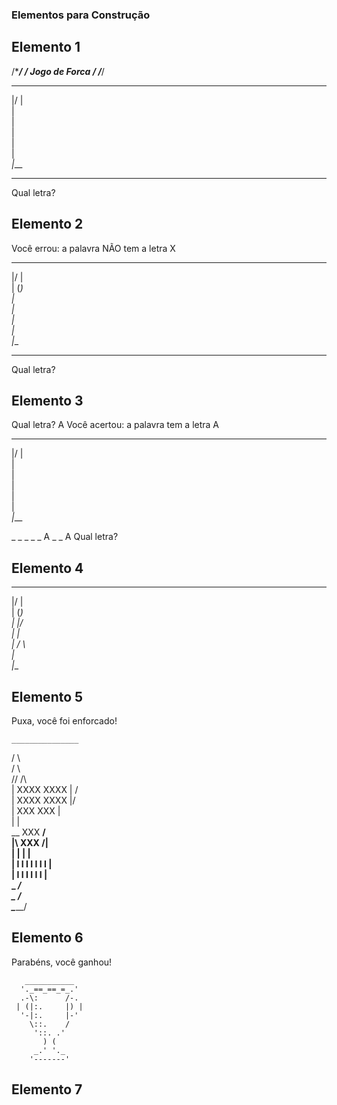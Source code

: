 
### Elementos para Construção
## Elemento 1

/****************/
/ Jogo de Forca */
/****************/

  _______       
 |/      |      
 |           
 |           
 |             
 |            
 |              
_|___           


_ _ _ _ _ _ _ _ _ 
Qual letra?


## Elemento 2


Você errou: a palavra NÃO tem a letra X

  _______       
 |/      |      
 |      (_)  
 |           
 |             
 |            
 |              
_|___           


_ _ _ _ _ _ _ _ _ 
Qual letra?

## Elemento 3


Qual letra? A
Você acertou: a palavra tem a letra A

  _______       
 |/      |      
 |           
 |           
 |             
 |            
 |              
_|___           


_ _ _ _ _ A _ _ A
Qual letra?

## Elemento 4



  _______       
 |/      |      
 |      (_)  
 |      \|/  
 |       |     
 |      / \   
 |              
_|___


## Elemento 5


Puxa, você foi enforcado!

    _______________         
   /               \       
  /                 \      
//                   \/\  
\|   XXXX     XXXX   | /   
 |   XXXX     XXXX   |/     
 |   XXX       XXX   |      
 |                   |      
 \__      XXX      __/     
   |\     XXX     /|       
   | |           | |        
   | I I I I I I I |        
   |  I I I I I I  |        
   \_             _/       
     \_         _/         
       \_______/


## Elemento 6


Parabéns, você ganhou!

       ___________      
      '._==_==_=_.'     
      .-\:      /-.    
     | (|:.     |) |    
      '-|:.     |-'     
        \::.    /      
         '::. .'        
           ) (          
         _.' '._        
        '-------'


## Elemento 7



